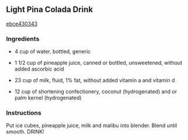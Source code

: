## Light Pina Colada Drink

[ebce430343](http://www.food.com/recipe/light-pina-colada-drink-350526)

### Ingredients

 - 4 cup of water, bottled, generic

 - 1 1/2 cup of pineapple juice, canned or bottled, unsweetened, without added ascorbic acid

 - 23 cup of milk, fluid, 1% fat, without added vitamin a and vitamin d

 - 12 cup of shortening confectionery, coconut (hydrogenated) and or palm kernel (hydrogenated)

### Instructions

Put ice cubes, pineapple juice, milk and malibu into blender. Blend until smooth. DRINK!